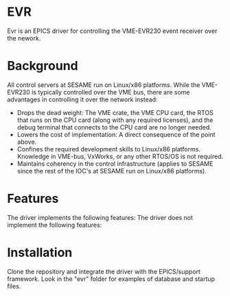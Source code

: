 EVR
===
Evr is an EPICS driver for controlling the VME-EVR230 event receiver over the nework.

Background
==========
All control servers at SESAME run on Linux/x86 platforms. While the VME-EVR230 is typically controlled over the VME bus, there are some advantages in controlling it over the network instead:
* Drops the dead weight: The VME crate, the VME CPU card, the RTOS that runs on the CPU card (along with any required licenses), and the debug terminal that connects to the CPU card are no longer needed.
* Lowers the cost of implementation: A direct consequence of the point above.
* Confines the required development skills to Linux/x86 platforms. Knowledge in VME-bus, VxWorks, or any other RTOS/OS is not required.
* Maintains coherency in the control infrastructure (applies to SESAME since the rest of the IOC's at SESAME run on Linux/x86 platforms).

Features
========
The driver implements the following features:
The driver does not implement the following features:

Installation
============
Clone the repository and integrate the driver with the EPICS/support framework. Look in the "evr" folder for examples of database and startup files.
